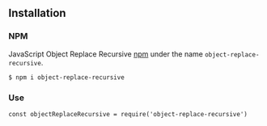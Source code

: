 ## Installation

### NPM

JavaScript Object Replace Recursive [npm](https://www.npmjs.com/package/object-replace-recursive) under the name `object-replace-recursive`.

```
$ npm i object-replace-recursive
```

### Use

```
const objectReplaceRecursive = require('object-replace-recursive')
```